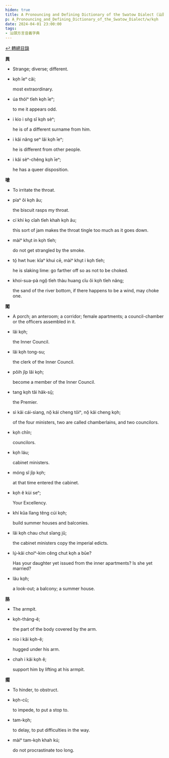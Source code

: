 ```yaml
---
hiden: true
title: A Pronouncing and Defining Dictionary of the Swatow Dialect (汕頭方言音義字典) / ko̤h
p: A_Pronouncing_and_Defining_Dictionary_of_the_Swatow_Dialect/w/ko̤h
date: 2024-04-01 23:00:00
tags: 
- 汕頭方言音義字典
---
```


[↩️ 轉總目錄](/A_Pronouncing_and_Defining_Dictionary_of_the_Swatow_Dialect)


**異**
- Strange; diverse; different.

- ko̤h īeⁿ căi;

  most extraordinary.

- úa thóiⁿ tîeh ko̤h īeⁿ;

  to me it appears odd.

- i kio i sǹg sĭ ko̤h sèⁿ;

  he is of a different surname from him.

- i kâi nâng seⁿ lâi ko̤h īeⁿ;

  he is different from other people.

- i kâi sèⁿ-chêng ko̤h īeⁿ;

  he has a queer disposition.

**嗆**
- To irritate the throat.

- píaⁿ ŏi ko̤h âu;

  the biscuit rasps my throat.

- cí khí ko̤ cîah tîeh khah ko̤h âu;

  this sort of jam makes the throat tingle too much as it goes down.

- màiⁿ khṳt in ko̤h tîeh;

  do not get strangled by the smoke.

- tó̤ hwt hue: kîaⁿ khui cē, màiⁿ khṳt i ko̤h tîeh;

  he is slaking lime: go farther off so as not to be choked.

- khoi-sua-pà ngŏ̤ tîeh thàu huang cĭu ŏi ko̤h tîeh nâng;

  the sand of the river bottom, if there happens to be a wind, may choke one. 

**閣**
- A porch; an anteroom; a corridor; female apartments; a council-chamber or the officers assembled in it.

- lâi ko̤h;

  the Inner Council.

- lăi ko̤h tong-su;

  the clerk of the Inner Council.

- pôih jîp lăi ko̤h;

  become a member of the Inner Council.

- tang ko̤h tăi hâk-sṳ̆;

  the Premier.

- sì kâi cái-sìang, nŏ̤ kái cheng tōiⁿ, nŏ̤ kâi cheng ko̤h;

  of the four ministers, two are called chamberlains, and two councilors.

- ko̤h chîn;

  councilors.

- ko̤h láu;

  cabinet ministers.

- móng sî jîp ko̤h;

  at that time entered the cabinet.

- ko̤h ĕ kùi seⁿ;

  Your Excellency.

- khí kŭa lîang têng cúi ko̤h;

  build summer houses and balconies.

- lăi ko̤h chau chut sĭang jŭ;

  the cabinet ministers copy the imperial edicts.

- lṳ́-kâi choiⁿ-kim cêng chut ko̤h a būe?

  Has your daughter yet issued from the inner apartments? Is she yet married?

- lâu ko̤h;

  a look-out; a balcony; a summer house.

**胳**
- The armpit.

- ko̤h-tháng-ĕ;

  the part of the body covered by the arm.

- nio i kâi ko̤h-ĕ;

  hugged under his arm.

- chah i kâi ko̤h ĕ;

  support him by lifting at his armpit.

**擱**
- To hinder, to obstruct.

- ko̤h-cŭ;

  to impede, to put a stop to.

- tam-ko̤h;

  to delay, to put difficulties in the way.

- màiⁿ tam-ko̤h khah kú;

  do not procrastinate too long.